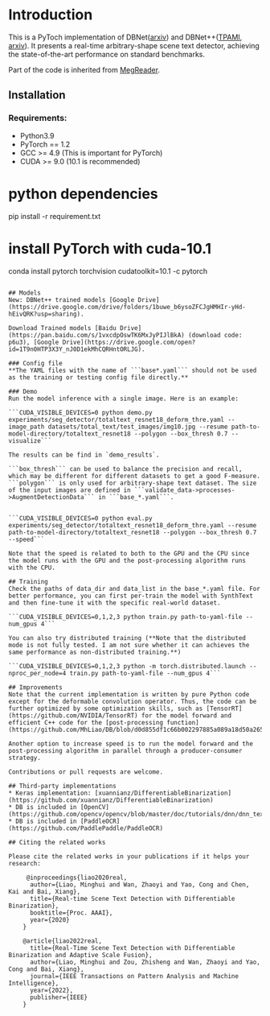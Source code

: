 # Introduction
This is a PyToch implementation of DBNet([arxiv](https://arxiv.org/abs/1911.08947)) and DBNet++([TPAMI](https://ieeexplore.ieee.org/abstract/document/9726868/), [arxiv](https://arxiv.org/abs/2202.10304)).  It presents a real-time arbitrary-shape scene text detector, achieving the state-of-the-art performance on standard benchmarks.

Part of the code is inherited from [MegReader](https://github.com/Megvii-CSG/MegReader).

## Installation

### Requirements:
- Python3.9
- PyTorch == 1.2 
- GCC >= 4.9 (This is important for PyTorch)
- CUDA >= 9.0 (10.1 is recommended)

# python dependencies
pip install -r requirement.txt

# install PyTorch with cuda-10.1
conda install pytorch torchvision cudatoolkit=10.1 -c pytorch

```

## Models
New: DBNet++ trained models [Google Drive](https://drive.google.com/drive/folders/1buwe_b6ysoZFCJgHMHIr-yHd-hEivQRK?usp=sharing).

Download Trained models [Baidu Drive](https://pan.baidu.com/s/1vxcdpOswTK6MxJyPIJlBkA) (download code: p6u3), [Google Drive](https://drive.google.com/open?id=1T9n0HTP3X3Y_nJ0D1ekMhCQRHntORLJG).

### Config file
**The YAML files with the name of ```base*.yaml``` should not be used as the training or testing config file directly.**

### Demo
Run the model inference with a single image. Here is an example:

```CUDA_VISIBLE_DEVICES=0 python demo.py experiments/seg_detector/totaltext_resnet18_deform_thre.yaml --image_path datasets/total_text/test_images/img10.jpg --resume path-to-model-directory/totaltext_resnet18 --polygon --box_thresh 0.7 --visualize```

The results can be find in `demo_results`.

```box_thresh``` can be used to balance the precision and recall, which may be different for different datasets to get a good F-measure. ```polygon``` is only used for arbitrary-shape text dataset. The size of the input images are defined in ```validate_data->processes->AugmentDetectionData``` in ```base_*.yaml```.


```CUDA_VISIBLE_DEVICES=0 python eval.py experiments/seg_detector/totaltext_resnet18_deform_thre.yaml --resume path-to-model-directory/totaltext_resnet18 --polygon --box_thresh 0.7 --speed```

Note that the speed is related to both to the GPU and the CPU since the model runs with the GPU and the post-processing algorithm runs with the CPU.

## Training
Check the paths of data_dir and data_list in the base_*.yaml file. For better performance, you can first per-train the model with SynthText and then fine-tune it with the specific real-world dataset.

```CUDA_VISIBLE_DEVICES=0,1,2,3 python train.py path-to-yaml-file --num_gpus 4```

You can also try distributed training (**Note that the distributed mode is not fully tested. I am not sure whether it can achieves the same performance as non-distributed training.**)

```CUDA_VISIBLE_DEVICES=0,1,2,3 python -m torch.distributed.launch --nproc_per_node=4 train.py path-to-yaml-file --num_gpus 4```

## Improvements
Note that the current implementation is written by pure Python code except for the deformable convolution operator. Thus, the code can be further optimized by some optimization skills, such as [TensorRT](https://github.com/NVIDIA/TensorRT) for the model forward and efficient C++ code for the [post-processing function](https://github.com/MhLiao/DB/blob/d0d855df1c66b002297885a089a18d50a265fa30/structure/representers/seg_detector_representer.py#L26).

Another option to increase speed is to run the model forward and the post-processing algorithm in parallel through a producer-consumer strategy.

Contributions or pull requests are welcome.

## Third-party implementations
* Keras implementation: [xuannianz/DifferentiableBinarization](https://github.com/xuannianz/DifferentiableBinarization)
* DB is included in [OpenCV](https://github.com/opencv/opencv/blob/master/doc/tutorials/dnn/dnn_text_spotting/dnn_text_spotting.markdown)
* DB is included in [PaddleOCR](https://github.com/PaddlePaddle/PaddleOCR)

## Citing the related works

Please cite the related works in your publications if it helps your research:

     @inproceedings{liao2020real,
      author={Liao, Minghui and Wan, Zhaoyi and Yao, Cong and Chen, Kai and Bai, Xiang},
      title={Real-time Scene Text Detection with Differentiable Binarization},
      booktitle={Proc. AAAI},
      year={2020}
    }

    @article{liao2022real,
      title={Real-Time Scene Text Detection with Differentiable Binarization and Adaptive Scale Fusion},
      author={Liao, Minghui and Zou, Zhisheng and Wan, Zhaoyi and Yao, Cong and Bai, Xiang},
      journal={IEEE Transactions on Pattern Analysis and Machine Intelligence},
      year={2022},
      publisher={IEEE}
    }


    


